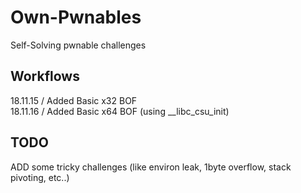 # Own-Pwnables
Self-Solving pwnable challenges

## Workflows
18.11.15 / Added Basic x32 BOF  
18.11.16 / Added Basic x64 BOF (using __libc_csu_init)  


## TODO
ADD some tricky challenges (like environ leak, 1byte overflow, stack pivoting, etc..)  
